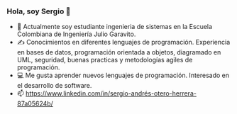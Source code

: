 ### Hola, soy Sergio 👋

- 📖 Actualmente soy estudiante ingenieria de sistemas en la Escuela Colombiana de Ingeniería Julio Garavito.
- ✍ Conocimientos en diferentes lenguajes de programación. Experiencia en bases de datos, programación orientada a objetos, diagramado en UML, seguridad, buenas practicas y metodologías agiles de programación.
- 💻 Me gusta aprender nuevos lenguajes de programación. Interesado en el desarrollo de software.
- 📫 https://www.linkedin.com/in/sergio-andrés-otero-herrera-87a05624b/
